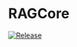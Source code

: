 # RAGCore
[![Release](https://jitpack.io/v/TheDarkSword/RAGCore.svg)](https://jitpack.io/#TheDarkSword/RAGCore)
